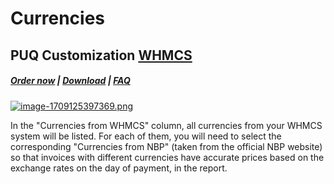# Currencies

## PUQ Customization **[WHMCS](https://puqcloud.com/link.php?id=77)**

#####  [Order now](https://puqcloud.com/whmcs-addon-puq-customization.php) | [Download](https://download.puqcloud.com/WHMCS/addons/PUQ-Customization/) | [FAQ](https://faq.puqcloud.com/)

[![image-1709125397369.png](https://doc.puq.info/uploads/images/gallery/2024-02/scaled-1680-/image-1709125397369.png)](https://doc.puq.info/uploads/images/gallery/2024-02/image-1709125397369.png)

In the "Currencies from WHMCS" column, all currencies from your WHMCS system will be listed. For each of them, you will need to select the corresponding "Currencies from NBP" (taken from the official NBP website) so that invoices with different currencies have accurate prices based on the exchange rates on the day of payment, in the report.
